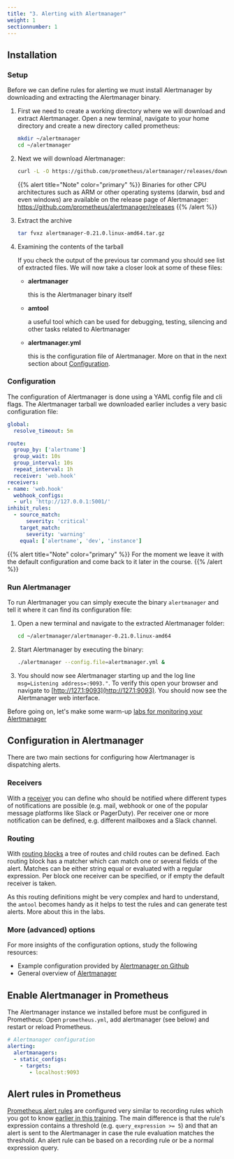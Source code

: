 ```yaml
---
title: "3. Alerting with Alertmanager"
weight: 1
sectionnumber: 1
---
```


## Installation

### Setup

Before we can define rules for alerting we must install Alertmanager by downloading and extracting the Alertmanager binary.

1. First we need to create a working directory where we will download and extract Alertmanager. Open a new terminal, navigate to your home directory and create a new directory called prometheus:

    ```bash
    mkdir ~/alertmanager
    cd ~/alertmanager
    ```

1. Next we will download Alertmanager:

    ```bash
    curl -L -O https://github.com/prometheus/alertmanager/releases/download/v0.21.0/alertmanager-0.21.0.linux-amd64.tar.gz
    ```

    {{% alert title="Note" color="primary" %}}
Binaries for other CPU architectures such as ARM or other operating systems (darwin, bsd and even windows) are available on the release page of Alertmanager: https://github.com/prometheus/alertmanager/releases
    {{% /alert %}}

1. Extract the archive

    ```bash
    tar fvxz alertmanager-0.21.0.linux-amd64.tar.gz
    ```

1. Examining the contents of the tarball

    If you check the output of the previous tar command you should see list of extracted files. We will now take a closer look at some of these files:

    * **alertmanager**

        this is the Alertmanager binary itself

    * **amtool**

        a useful tool which can be used for debugging, testing, silencing and other tasks related to Alertmanager

    * **alertmanager.yml**

        this is the configuration file of Alertmanager. More on that in the next section about [Configuration](#Configuration).


### Configuration

The configuration of Alertmanager is done using a YAML config file and cli flags. The Alertmanager tarball we downloaded earlier includes a very basic configuration file:

```yaml
global:
  resolve_timeout: 5m

route:
  group_by: ['alertname']
  group_wait: 10s
  group_interval: 10s
  repeat_interval: 1h
  receiver: 'web.hook'
receivers:
- name: 'web.hook'
  webhook_configs:
  - url: 'http://127.0.0.1:5001/'
inhibit_rules:
  - source_match:
      severity: 'critical'
    target_match:
      severity: 'warning'
    equal: ['alertname', 'dev', 'instance']
```

{{% alert title="Note" color="primary" %}}
For the moment we leave it with the default configuration and come back to it later in the course.
{{% /alert %}}

### Run Alertmanager

To run Alertmanager you can simply execute the binary `alertmanager` and tell it where it can find its configuration file:

1. Open a new terminal and navigate to the extracted Alertmanager folder:

    ```bash
    cd ~/alertmanager/alertmanager-0.21.0.linux-amd64
    ```

1. Start Alertmanager by executing the binary:

    ```bash
    ./alertmanager --config.file=alertmanager.yml &
    ```

1. You should now see Alertmanager starting up and the log line `msg=Listening address=:9093."`. To verify this open your browser and navigate to [http://127.1:9093](http://127.1:9093). You should now see the Alertmanager web interface.

Before going on, let's make some warm-up [labs for monitoring your Alertmanager](labs/31)

## Configuration in Alertmanager

There are two main sections for configuring how Alertmanager is dispatching alerts.

### Receivers

With a [receiver](https://prometheus.io/docs/alerting/latest/configuration/#receiver) you can define who should be notified where different types of notifications are possible (e.g. mail, webhook or one of the popular message platforms like Slack or PagerDuty). Per receiver one or more notification can be defined, e.g. different mailboxes and a Slack channel.

### Routing

With [routing blocks](https://prometheus.io/docs/alerting/latest/configuration/#route) a tree of routes and child routes can be defined. Each routing block has a matcher which can match one or several fields of the alert. Matches can be either string equal or evaluated with a regular expression. Per block one receiver can be specified, or if empty the default receiver is taken.

As this routing definitions might be very complex and hard to understand, the `amtool` becomes handy as it helps to test the rules and can generate test alerts. More about this in the labs.

### More (advanced) options

For more insights of the configuration options, study the following resources:

* Example configuration provided by [Alertmanager on Github](https://github.com/prometheus/alertmanager/blob/master/doc/examples/simple.yml)
* General overview of [Alertmanager](https://prometheus.io/docs/alerting/latest/alertmanager/)

## Enable Alertmanager in Prometheus

The Alertmanager instance we installed before must be configured in Prometheus: Open `prometheus.yml`, add alertmanager (see below) and restart or reload Prometheus.

```yaml
# Alertmanager configuration
alerting:
  alertmanagers:
  - static_configs:
    - targets:
       - localhost:9093
```

## Alert rules in Prometheus

[Prometheus alert rules](https://prometheus.io/docs/prometheus/latest/configuration/alerting_rules/) are configured very similar to recording rules which you got to know [earlier in this training](/docs/02#recording-rules). The main difference is that the rule's expression contains a threshold (e.g. `query_expression >= 5`) and that an alert is sent to the Alertmanager in case the rule evaluation matches the threshold. An alert rule can be based on a recording rule or be a normal expression query.
